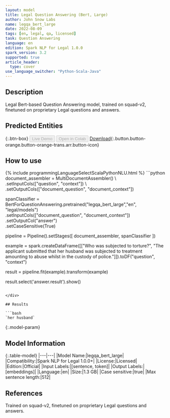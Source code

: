 ```yaml
---
layout: model
title: Legal Question Answering (Bert, Large)
author: John Snow Labs
name: legqa_bert_large
date: 2022-08-09
tags: [en, legal, qa, licensed]
task: Question Answering
language: en
edition: Spark NLP for Legal 1.0.0
spark_version: 3.2
supported: true
article_header:
  type: cover
use_language_switcher: "Python-Scala-Java"
---
```


## Description

Legal Bert-based Question Answering model, trained on squad-v2, finetuned on proprietary Legal questions and answers.

## Predicted Entities



{:.btn-box}
<button class="button button-orange" disabled>Live Demo</button>
<button class="button button-orange" disabled>Open in Colab</button>
[Download](https://s3.amazonaws.com/auxdata.johnsnowlabs.com/legal/models/legqa_bert_large_en_1.0.0_3.2_1660053509660.zip){:.button.button-orange.button-orange-trans.arr.button-icon}

## How to use



<div class="tabs-box" markdown="1">
{% include programmingLanguageSelectScalaPythonNLU.html %}
```python
document_assembler = MultiDocumentAssembler() \ 
.setInputCols(["question", "context"]) \
.setOutputCols(["document_question", "document_context"])

spanClassifier = BertForQuestionAnswering.pretrained("legqa_bert_large","en", "legal/models") \
.setInputCols(["document_question", "document_context"]) \
.setOutputCol("answer") \
.setCaseSensitive(True)

pipeline = Pipeline().setStages([
document_assembler,
spanClassifier
])

example = spark.createDataFrame([["Who was subjected to torture?", "The applicant submitted that her husband was subjected to treatment amounting to abuse whilst in the custody of police."]]).toDF("question", "context")

result = pipeline.fit(example).transform(example)

result.select('answer.result').show()
```

</div>

## Results

```bash
`her husband`
```

{:.model-param}
## Model Information

{:.table-model}
|---|---|
|Model Name:|legqa_bert_large|
|Compatibility:|Spark NLP for Legal 1.0.0+|
|License:|Licensed|
|Edition:|Official|
|Input Labels:|[sentence, token]|
|Output Labels:|[embeddings]|
|Language:|en|
|Size:|1.3 GB|
|Case sensitive:|true|
|Max sentence length:|512|

## References

Trained on squad-v2, finetuned on proprietary Legal questions and answers.